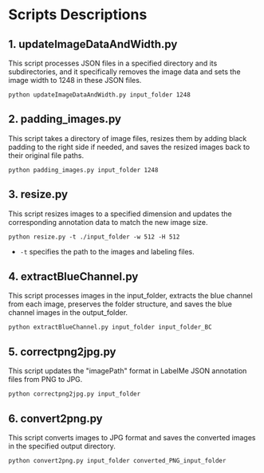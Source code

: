 # Scripts Descriptions

## 1. updateImageDataAndWidth.py

This script processes JSON files in a specified directory and its subdirectories, and it specifically removes the image data and sets the image width to 1248 in these JSON files.

```
python updateImageDataAndWidth.py input_folder 1248
```

## 2. padding_images.py

This script takes a directory of image files, resizes them by adding black padding to the right side if needed, and saves the resized images back to their original file paths.

```
python padding_images.py input_folder 1248
```

## 3. resize.py

This script resizes images to a specified dimension and updates the corresponding annotation data to match the new image size.

```
python resize.py -t ./input_folder -w 512 -H 512
```

- `-t` specifies the path to the images and labeling files.

## 4. extractBlueChannel.py

This script processes images in the input_folder, extracts the blue channel from each image, preserves the folder structure, and saves the blue channel images in the output_folder.

```
python extractBlueChannel.py input_folder input_folder_BC
```

## 5. correctpng2jpg.py

This script updates the "imagePath" format in LabelMe JSON annotation files from PNG to JPG.

```
python correctpng2jpg.py input_folder
```

## 6. convert2png.py

This script converts images to JPG format and saves the converted images in the specified output directory.

```
python convert2png.py input_folder converted_PNG_input_folder
```